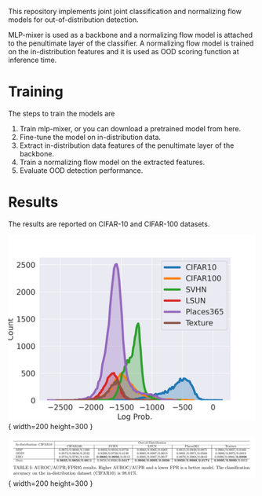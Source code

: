This repository implements joint joint classification and normalizing flow models for out-of-distribution detection.


MLP-mixer is used as a backbone and a normalizing flow model is attached to the penultimate layer of the classifier.
A normalizing flow model is trained on the in-distribution features and it is used as OOD scoring function at 
inference time.

# Training
The steps to train the models are 
1. Train mlp-mixer, or you can download a pretrained model from <a src=#>here</a>.
1. Fine-tune the model on in-distribution data.
1. Extract in-distribution data features of the penultimate layer of the backbone.
1. Train a normalizing flow model on the extracted features.
1. Evaluate OOD detection performance.


# Results
The results are reported on CIFAR-10 and CIFAR-100 datasets.

![Histogram of log-likelihood](results/cifar10_id_data.png){ width=200 height=300 }


![AUROC/AUPR/FPR95 results](results/table.png){ width=200 height=300 }